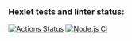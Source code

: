 ### Hexlet tests and linter status:
[![Actions Status](https://github.com/spolozova/frontend-project-lvl4/workflows/hexlet-check/badge.svg)](https://github.com/spolozova/frontend-project-lvl4/actions)
[![Node.js CI](https://github.com/spolozova/frontend-project-lvl4/actions/workflows/node.js.yml/badge.svg)](https://github.com/spolozova/frontend-project-lvl4/actions/workflows/node.js.yml)